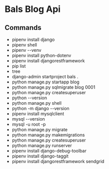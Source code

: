 # Bals Blog Api

## Commands
- pipenv install django
- pipenv shell
- pipenv --venv
- pipenv install python-dotenv
- pipenv install djangorestframework
- pip list
- tree
- django-admin startproject bals .
- python manage.py startapp blog
- python manage.py sqlmigrate blog 0001
- python manage.py createsuperuser
- python --version
- python manage.py shell
- python -m django --version
- pipenv install mysqlclient
- mysql --version
- mysql -u root -p
- python manage.py migrate
- python manage.py makemigrations
- python manage.py createsuperuser
- python manage.py runserver
- pipenv install django-debug-toolbar
- pipenv install django-taggit
- pipenv install djangorestframework sendgrid

<!-- TODO: run tests, use gitkraken, seo friendly using get_absolute_url -->